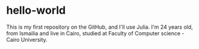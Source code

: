 # hello-world
This is my first repository on the GitHub, and I'll use Julia.
I'm 24 years old, from Ismailia and live in Cairo, studied at Faculty of Computer science - Cairo University.
